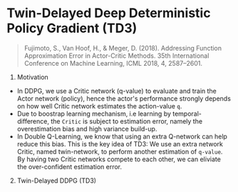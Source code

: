 # Twin-Delayed Deep Deterministic Policy Gradient (TD3)

> Fujimoto, S., Van Hoof, H., & Meger, D. (2018). Addressing Function Approximation Error in Actor-Critic Methods. 35th International Conference on Machine Learning, ICML 2018, 4, 2587–2601. 

1. Motivation
+ In DDPG, we use a Critic network (q-value) to evaluate and train the Actor network (policy), hence the actor's performance strongly depends on how well Critic network estimates the action-value `q`.
+ Due to boostrap learning mechanism, i.e learning by temporal-difference, the `Critic` is subject to estimation error, namely the overestimation bias and high variance build-up.
+ In Double Q-Learning, we know that using an extra Q-network can help reduce this bias. This is the key idea of TD3: We use an extra network Critic, named twin-network, to perform another estimation of `q-value`. By having two Critic networks compete to each other, we can eliviate the over-confident estimation error. 

2. Twin-Delayed DDPG (TD3)
